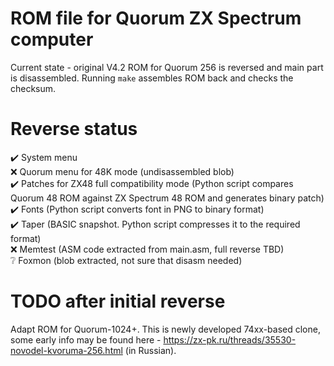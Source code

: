 # ROM file for Quorum ZX Spectrum computer

Current state - original V4.2 ROM for Quorum 256 is reversed and main part is disassembled. Running `make` assembles ROM back and checks the checksum.

# Reverse status

✔️ System menu \
❌ Quorum menu for 48K mode (undisassembled blob) \
✔️ Patches for ZX48 full compatibility mode (Python script compares Quorum 48 ROM against ZX Spectrum 48 ROM and generates binary patch) \
✔️ Fonts (Python script converts font in PNG to binary format) \
✔️ Taper (BASIC snapshot. Python script compresses it to the required format) \
❌ Memtest (ASM code extracted from main.asm, full reverse TBD) \
❔ Foxmon (blob extracted, not sure that disasm needed)

# TODO after initial reverse

Adapt ROM for Quorum-1024+. This is newly developed 74xx-based clone, some early info may be found here - https://zx-pk.ru/threads/35530-novodel-kvoruma-256.html (in Russian).
